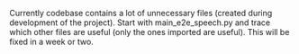 Currently codebase contains a lot of unnecessary files (created during development of the project). Start with main_e2e_speech.py and trace which other files are useful (only the ones imported are useful). This will be fixed in a week or two.


